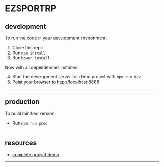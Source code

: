 EZSPORTRP
==============================

development
-----------
To run the code in your development environment:

1. Clone this repo
2. Run `npm install`
3. Run `bower install`

Now with all dependencies installed

4. Start the development server for demo project with `npm run dev`
5. Point your browser to [http://localhost:8888](http://localhost:8888)

-----------------------------------------------

production
----------
To build minified version:

- Run `npm run prod`

***********************************************

resources
---------

- [complete project demo](http://sang-shockwave.rhcloud.com)


******************************************************************